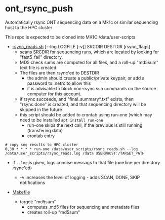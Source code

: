 # ont_rsync_push
Automatically rsync ONT sequencing data on a Mk1c or similar sequencing host to the HPC cluster

This repo is expected to be cloned into MK1C:/data/user-scripts

* [rsync_reads.sh](rsync_reads.sh) [--log LOGFILE [-v]] SRCDIR DESTDIR [rsync_flags] 
   * scans SRCDIR for sequencing runs, which are located by looking for "fast5_fail" directory. 
   * MD5 check sums are computed for all files, and a roll-up "md5sum" text file is created
   * The files are then rsync'ed to DESTDIR
      * the admin should create a public/private keypair, or add a password to .netrc to allow this
      * it is advisable to block non-rsync ssh commands on the source computer for this account.
   * if rsync succeeds, and "final_summary*.txt" exists, then "rsync.done" is created, and that sequencing directory will be skipped in the future
   * this script should be added to crontab using run-one (which may need to be installed ```apt install run-one```
      * run-one skips the next call, if the previous is still running (transfering data)
      * crontab entry 
```
# copy seq results to HPC cluster
0,30 * * * * run-one /data/user_scripts/rsync_reads.sh --log /data/user_scripts/rsync_reads.log /data USER@HOST:/TARGET_PATH
```
   * if ```--log``` is given, logs concise messags to that file (one line per directory rsync'ed)
      * -v increases the level of logging - adds SCAN, DONE, SKIP notifications



* [Makefile](Makefile)
   * target: "md5sum" 
      * computes .md5 files for sequencing and metadata files
      * creates roll-up "md5sum" 
